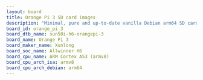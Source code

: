 ```yaml
---
layout: board
title: Orange Pi 3 SD card images
description: "Minimal, pure and up-to-date vanilla Debian arm64 SD card images for Orange Pi 3 by Xunlong, SoC: Allwinner H6, CPU ISA: armv8"
board_id: orange_pi_3
board_dtb_name: sun50i-h6-orangepi-3
board_name: Orange Pi 3
board_maker_name: Xunlong
board_soc_name: Allwinner H6
board_cpu_name: ARM Cortex A53 (armv8)
board_cpu_arch_isa: armv8
board_cpu_arch_debian: arm64
---
```

